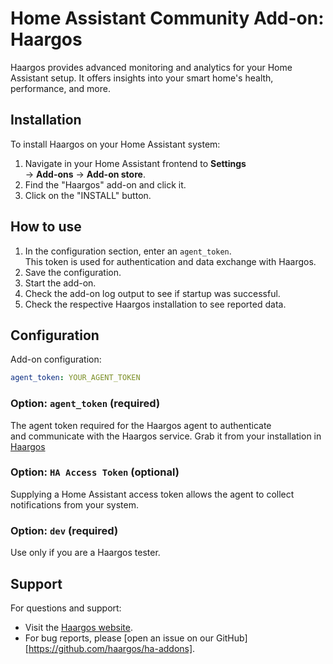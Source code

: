 # Home Assistant Community Add-on: Haargos

Haargos provides advanced monitoring and analytics for your Home Assistant setup.
It offers insights into your smart home's health, performance, and more.

## Installation

To install Haargos on your Home Assistant system:

1. Navigate in your Home Assistant frontend to **Settings** \
-> **Add-ons** -> **Add-on store**.
2. Find the "Haargos" add-on and click it.
3. Click on the "INSTALL" button.

## How to use

1. In the configuration section, enter an `agent_token`. \
This token is used for authentication and data exchange with Haargos.
2. Save the configuration.
3. Start the add-on.
4. Check the add-on log output to see if startup was successful.
5. Check the respective Haargos installation to see reported data.

## Configuration

Add-on configuration:

```yaml
agent_token: YOUR_AGENT_TOKEN
```

### Option: `agent_token` (required)

The agent token required for the Haargos agent to authenticate \
and communicate with the Haargos service.
Grab it from your installation in [Haargos](https://haargos.com)

### Option: `HA Access Token` (optional)

Supplying a Home Assistant access token allows the agent to collect notifications from your system.

### Option: `dev` (required)

Use only if you are a Haargos tester.

## Support

For questions and support:

- Visit the [Haargos website](https://haargos.com).
- For bug reports, please [open an issue on our GitHub][https://github.com/haargos/ha-addons].
